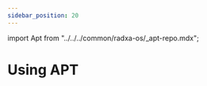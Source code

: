 ```yaml
---
sidebar_position: 20
---
```


import Apt from "../../../common/radxa-os/\_apt-repo.mdx";

# Using APT

<Apt />
